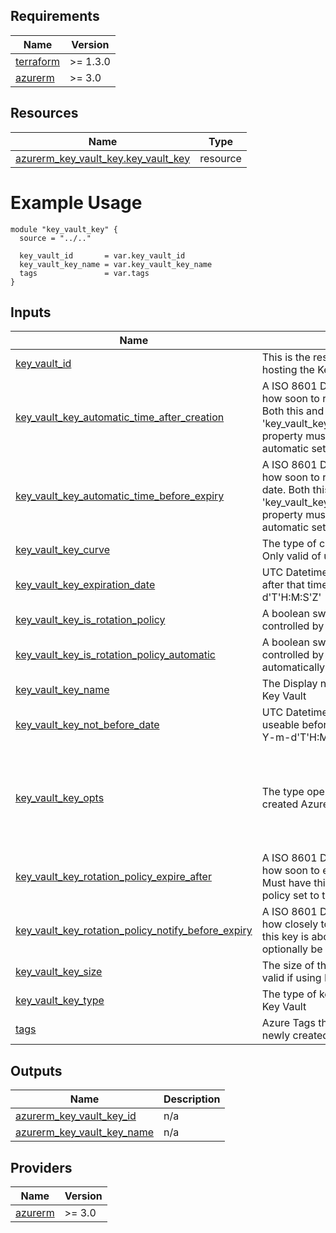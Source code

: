 <!-- BEGIN_TF_DOCS -->

## Requirements

| Name | Version |
|------|---------|
| <a name="requirement_terraform"></a> [terraform](#requirement\_terraform) | >= 1.3.0 |
| <a name="requirement_azurerm"></a> [azurerm](#requirement\_azurerm) | >= 3.0 |

## Resources

| Name | Type |
|------|------|
| [azurerm_key_vault_key.key_vault_key](https://registry.terraform.io/providers/hashicorp/azurerm/latest/docs/resources/key_vault_key) | resource |

# Example Usage

```hcl
module "key_vault_key" {
  source = "../.."

  key_vault_id       = var.key_vault_id
  key_vault_key_name = var.key_vault_key_name
  tags               = var.tags
}
```
## Inputs

| Name | Description | Type | Default | Required |
|------|-------------|------|---------|:--------:|
| <a name="input_key_vault_id"></a> [key\_vault\_id](#input\_key\_vault\_id) | This is the resource ID of the Key Vault hosting the Key to be created | `string` | n/a | yes |
| <a name="input_key_vault_key_automatic_time_after_creation"></a> [key\_vault\_key\_automatic\_time\_after\_creation](#input\_key\_vault\_key\_automatic\_time\_after\_creation) | A ISO 8601 Duration string that indicates how soon to rotate a key after a certain date. Both this and the 'key\_vault\_key\_automatic\_time\_after\_creation' property must be set for rotation policy automatic set to true | `string` | `"P60D"` | no |
| <a name="input_key_vault_key_automatic_time_before_expiry"></a> [key\_vault\_key\_automatic\_time\_before\_expiry](#input\_key\_vault\_key\_automatic\_time\_before\_expiry) | A ISO 8601 Duration string that indicates how soon to rotate a key before an expiration date. Both this and the 'key\_vault\_key\_automatic\_time\_after\_creation' property must be set for rotation policy automatic set to true | `string` | `"P30D"` | no |
| <a name="input_key_vault_key_curve"></a> [key\_vault\_key\_curve](#input\_key\_vault\_key\_curve) | The type of curve to use for EC type keys. Only valid of using EC type key | `string` | `null` | no |
| <a name="input_key_vault_key_expiration_date"></a> [key\_vault\_key\_expiration\_date](#input\_key\_vault\_key\_expiration\_date) | UTC Datetime string where Key is expires after that time. Provided in Format: Y-m-d'T'H:M:S'Z' | `string` | `null` | no |
| <a name="input_key_vault_key_is_rotation_policy"></a> [key\_vault\_key\_is\_rotation\_policy](#input\_key\_vault\_key\_is\_rotation\_policy) | A boolean switch for whether this key will be controlled by a rotation policy | `bool` | `false` | no |
| <a name="input_key_vault_key_is_rotation_policy_automatic"></a> [key\_vault\_key\_is\_rotation\_policy\_automatic](#input\_key\_vault\_key\_is\_rotation\_policy\_automatic) | A boolean switch for whether this key will be controlled by a rotation policy and be automatically rotated | `bool` | `false` | no |
| <a name="input_key_vault_key_name"></a> [key\_vault\_key\_name](#input\_key\_vault\_key\_name) | The Display name of the Key within Azure Key Vault | `string` | n/a | yes |
| <a name="input_key_vault_key_not_before_date"></a> [key\_vault\_key\_not\_before\_date](#input\_key\_vault\_key\_not\_before\_date) | UTC Datetime string where Key is not useable before that time. Provided in Format: Y-m-d'T'H:M:S'Z' | `string` | `null` | no |
| <a name="input_key_vault_key_opts"></a> [key\_vault\_key\_opts](#input\_key\_vault\_key\_opts) | The type operations to support for the newly created Azure Key Vault Key | `list(string)` | <pre>[<br>  "decrypt",<br>  "encrypt",<br>  "sign",<br>  "unwrapKey",<br>  "verify",<br>  "wrapKey"<br>]</pre> | no |
| <a name="input_key_vault_key_rotation_policy_expire_after"></a> [key\_vault\_key\_rotation\_policy\_expire\_after](#input\_key\_vault\_key\_rotation\_policy\_expire\_after) | A ISO 8601 Duration string that indicates how soon to expire a key after a certain date. Must have this property defined for rotation policy set to true | `string` | `"P90D"` | no |
| <a name="input_key_vault_key_rotation_policy_notify_before_expiry"></a> [key\_vault\_key\_rotation\_policy\_notify\_before\_expiry](#input\_key\_vault\_key\_rotation\_policy\_notify\_before\_expiry) | A ISO 8601 Duration string that indicates how closely to notify an administrator that this key is about to expire. This property can optionally be set for rotation policy | `string` | `"P59D"` | no |
| <a name="input_key_vault_key_size"></a> [key\_vault\_key\_size](#input\_key\_vault\_key\_size) | The size of the RSA key being created. Only valid if using RSA type key | `number` | `"4096"` | no |
| <a name="input_key_vault_key_type"></a> [key\_vault\_key\_type](#input\_key\_vault\_key\_type) | The type of key being created within Azure Key Vault | `string` | `"RSA"` | no |
| <a name="input_tags"></a> [tags](#input\_tags) | Azure Tags that should be added to the newly created Key | `map(string)` | `{}` | no |

## Outputs

| Name | Description |
|------|-------------|
| <a name="output_azurerm_key_vault_key_id"></a> [azurerm\_key\_vault\_key\_id](#output\_azurerm\_key\_vault\_key\_id) | n/a |
| <a name="output_azurerm_key_vault_key_name"></a> [azurerm\_key\_vault\_key\_name](#output\_azurerm\_key\_vault\_key\_name) | n/a |

## Providers

| Name | Version |
|------|---------|
| <a name="provider_azurerm"></a> [azurerm](#provider\_azurerm) | >= 3.0 |
<!-- END_TF_DOCS -->